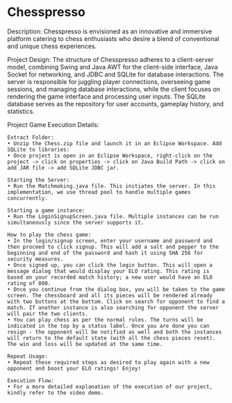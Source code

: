 # Chesspresso
Description: 
Chesspresso is envisioned as an innovative and immersive platform catering to chess enthusiasts who desire a blend of conventional and unique chess experiences. 

Project Design: 
The structure of Chesspresso adheres to a client-server model, combining Swing and Java AWT for the client-side interface, Java Socket for networking, and JDBC and SQLite for database interactions. The server is responsible for juggling player connections, overseeing game sessions, and managing database interactions, while the client focuses on rendering the game interface and processing user inputs. The SQLite database serves as the repository for user accounts, gameplay history, and statistics.

Project Game Execution Details:

    Extract Folder:
    • Unzip the Chess.zip file and launch it in an Eclipse Workspace. Add SQLite to libraries:
    • Once project is open in an Eclipse Workspace, right-click on the project -> click on properties -> click on Java Build Path -> click on add JAR file -> add SQLite JDBC jar.
    
    Starting the Server:
    • Run the Matchmaking.java file. This initiates the server. In this implementation, we use thread pool to handle multiple games concurrently.
    
    Starting a game instance:
    • Run the LoginSignupScreen.java file. Multiple instances can be run simultaneously since the server supports it.
    
    How to play the chess game:
    • In the login/signup screen, enter your username and password and then proceed to click signup. This will add a salt and pepper to the beginning and end of the password and hash it using SHA 256 for security measures.
    • Once signed up, you can click the login button. This will open a message dialog that would display your ELO rating. This rating is based on your recorded match history; a new user would have an ELO rating of 800.
    • Once you continue from the dialog box, you will be taken to the game screen. The chessboard and all its pieces will be rendered already with two buttons at the bottom. Click on search for opponent to find a match. If another instance is also searching for opponent the server will pair the two clients.
    • You can play chess as per the normal rules. The turns will be indicated in the top by a status label. Once you are done you can resign - the opponent will be notified as well and both the instances will return to the default state (with all the chess pieces reset). The win and loss will be updated at the same time.
    
    Repeat Usage:
    • Repeat these required steps as desired to play again with a new opponent and boost your ELO ratings! Enjoy!
    
    Execution Flow:    
    • For a more detailed explanation of the execution of our project, kindly refer to the video demo.
